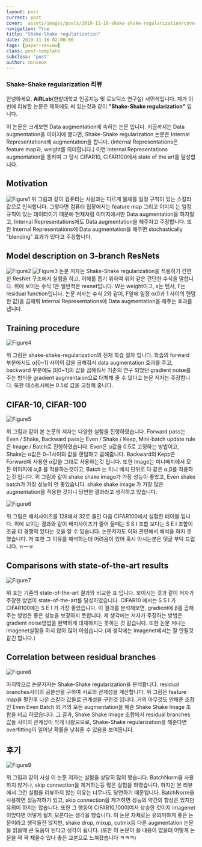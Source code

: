 ```yaml
---
layout: post
current: post
cover:  assets/images/posts/2019-11-16-shake-shake-regularization/cover.PNG
navigation: True
title: "Shake-Shake regularization"
date: 2019-11-16 02:00:00
tags: [paper-review]
class: post-template
subclass: 'post'
author: minseok
---
```


### Shake-Shake regularization 리뷰

안녕하세요. **AiRLab**(한밭대학교 인공지능 및 로보틱스 연구실) 서민석입니다. 제가 이번에 리뷰할 논문은 제목에도 써 있는것과 같이 **"Shake-Shake regularization"** 입니다. 

이 논문은 크게보면 Data augmentation에 속하는 논문 입니다. 지금까지는 Data augmentation을 이미지에 했다면, Shake-Shake regularization 논문은 Internal Representations에 augmentation을 합니다. (Internal Representations은 feature map과, weight를 의미합니다.) 이런 Internal Representations augmentation을 통하여 그 당시 CIFAR10, CIFAR100에서 state of the art를 달성합니다. 

## Motivation
 
![Figure1](/assets/images/posts/2019-11-16-shake-shake-regularization/img1.PNG)
위 그림과 같이 컴퓨터는 사람과는 다르게 물체를 일정 규칙이 있는 스칼라 값으로 인식합니다. 그렇다면 컴퓨터 입장에서는 feature map 그리고 이미지 는 일정 규칙이 있는 데이터이기 때문에 현재처럼 이미지에서만 Data augmentation을 하지말고, Internal Representations에도 Data augmentation을 해주자고 주장합니다. 또한 Internal Representations에 Data augmentation을 해주면 stochastically "blending" 효과가 있다고 주장합니다.

##  Model description on 3-branch ResNets

![Figure2](/assets/images/posts/2019-11-16-shake-shake-regularization/img2.PNG)
![Figure3](/assets/images/posts/2019-11-16-shake-shake-regularization/img3.PNG)
논문 저자는 Shake-Shake regularization을 적용하기 간편한 ResNet 구조에서 실험을 하고, 이해를 돕기 위하여 위와 같은 간단한 수식을 말합니다. 위에 보이는 수식 1은 일반적은 resnet입니다. W는 weight이고, x는 텐서, F는 residual function입니다. 논문 저자는 수식 2와 같이, F앞에 일정 α(0과 1 사이의 랜덤한 값)을 곱해줘 Internal Representations에 Data augmentation을 해주는 효과를 냅니다.

##  Training procedure

![Figure4](/assets/images/posts/2019-11-16-shake-shake-regularization/cover.PNG)

위 그림은 shake-shake-regularization의 전체 학습 절차 입니다. 학습의 forward 부분에서도 α[0~1] 사이의 값을 곱해줘서 data augmentation 효과를 주고, backward 부분에도 β[0~1]의 값을 곱해줘서 기존의 연구 되었던 gradient noise를 주는 방식을 gradient augmentaion으로 대체해 줄 수 있다고 논문 저자는 주장합니다. 또한 테스트시에는 0.5로 값을 고정해 줍니다.

## CIFAR-10, CIFAR-100

![Figure5](/assets/images/posts/2019-11-16-shake-shake-regularization/img4.PNG)

위 그림과 같이 본 논문의 저자는 다양한 실험을 진행하였습니다. Forward pass는 Even / Shake, Backward pass는 Even / Shake / Keep, Mini-batch update rule 은 Image / Batch로 진행하였습니다. Even은 α값을 0.5로 고정하는 방법이고, Shake는 α값은 0~1사이의 값을 랜덤하고 곱해줍니다. Backward의 Kepp은 Forward에 사용한 α값을 그대로 사용하는것 입니다. 또한 Image는 미니배치에서 모든 이미지에 α,β 를 적용하는것이고, Batch 는 미니 배치 단위로 다 같은 α,β를 적용하는것 입니다. 위 그림과 같이 shake shake image가 가장 성능이 좋았고, Even shake batch가 가장 성능이 안 좋았습니다. shake shake image 가 가장 많은 augmentation을 적용한 것이니 당연한 결과라고 생각하고 있습니다. 
 
![Figure6](/assets/images/posts/2019-11-16-shake-shake-regularization/img5.PNG)

위 그림은 배치사이즈를 128에서 32로 줄인 다음 CIFAR100에서 실험한 테이블 입니다. 위에 보이는 결과와 같이 배치사이즈가 줄어 들때는 S S I 조합 보다는 S E I 조합이 조금 더 경쟁력 있다는 것을 알 수 있습니다. 논문저자도 이와 관련해서 해석을 하지 못했습니다. 저 또한 그 이유를 해석하는데 어려움이 있어 혹시 아시는분은 댓글 부탁 드립니다. ㅠㅡㅠ

## Comparisons with state-of-the-art results

![Figure7](/assets/images/posts/2019-11-16-shake-shake-regularization/img6.PNG)

위 표는 기존의 state-of-the-art 결과와 비교한 표 입니다. 보이시는 것과 같이 저자가 주장한 방법이 state-of-the-art를 달성하였습니다. CIFAR10 에서는 S S I 가 CIFAR100에는 S E I 가 가장 좋았습니다. 이 결과를 분석해보면, gradient에 β를 곱해주는 방법은 좋은 성능을 보장하지 못합니다. 제 생각에는 저자가 주장하는 방법은 gradient noise방법을 완벽하게 대체하지는 못하는 것 같습니다. 또한 논문 저나는 imagenet실험을 하지 않아 많이 아쉽습니다.(제 생각에는 imagenet에서는 잘 안될것 같긴 합니다.)

## Correlation between residual branches

![Figure8](/assets/images/posts/2019-11-16-shake-shake-regularization/img7.PNG)

마지막으로 논문저자는 Shake-Shake regularization을 분석합니다. residual branches사이의 공분산을 구하여 서로의 관계성을 계산합니다. 위 그림은 feature map을 펼친후 나온 스칼라 값들로 관계성을 구한것 입니다. 거의 아무것도 안해준 조합인 Even Even Batch 와 거의 모든 augmentation을 해준 Shake Shake Image 조합을 비교 하였습니다. 그 결과, Shake Shake Image 조합에서 residual branches 값들 사이의 관계성이 작게 나왔으므로, Shake-Shake regularization을 해준다면 overfitting이 일어날 확률을 낮춰줄 수 있음을 보여줍니다. 

## 후기

![Figure9](/assets/images/posts/2019-11-16-shake-shake-regularization/img8.PNG)

위 그림과 같이 사실 이 논문 저자는 실험을 상당히 많이 했습니다. BatchNorm을 사용하지 않거나, skip connection을 제거하는등 많은 실험을 하였습니다. 하지만 본 리뷰에서 그런 실험을 리뷰하지 않는 이유는 너무나도 당연하기 때문입니다. BatchNorm을 사용하면 성능저하가 있고, skip connection을 제거하면 성능의 약간의 향상은 있지만 유의미 하지는 않습니다. 또한 그 행동이 CIFAR10,100이여서 상승한 것이지 imagenet이었다면 어떻게 될지 모른다는 생각을 했습니다. 이 논문 자체로는 유의미하게 좋은 논문이라고 생각들진 않지만, shake drop, mixup, cutmix등 다른 augmentation 논문을 읽을때 큰 도움이 된다고 생각이 됩니다. (또한 이 논문이 쓸 내용이 없을떄 어떻게 논문을 꽉 꽉 채울수 있나 좋은 교본으로 느껴졌습니다 ㅋㅋㅋ)



